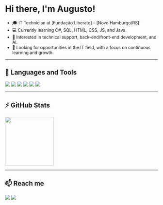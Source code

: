 # Hi there, I'm Augusto!

- 🎓 IT Technician at [Fundação Liberato] – [Novo Hamburgo/RS]
- 💻 Currently learning C#, SQL, HTML, CSS, JS, and Java.
- 🤖 Interested in technical support, back-end/front-end development, and AI.
- 🎯 Looking for opportunities in the IT field, with a focus on continuous learning and growth.

---

## 🧰 Languages and Tools  
<p align="left">
  <img src="https://img.shields.io/badge/Java-%23ED8B00.svg?logo=openjdk&logoColor=white"/>
  <img src="https://custom-icon-badges.demolab.com/badge/C%23-%23239120.svg?logo=cshrp&logoColor=white"/>
  <img src="https://img.shields.io/badge/-HTML5-E34F26?style=flat&logo=html5&logoColor=white"/>
  <img src="https://img.shields.io/badge/-CSS3-1572B6?style=flat&logo=css3&logoColor=white"/>
  <img src="https://img.shields.io/badge/-JavaScript-F7DF1E?style=flat&logo=javascript&logoColor=black"/>
  <img src="https://custom-icon-badges.demolab.com/badge/Oracle-F80000?logo=oracle&logoColor=fff"/>
</p>

---

## ⚡ GitHub Stats  
<p align="left">
  <img height="160em" src="https://github-readme-stats.vercel.app/api/top-langs/?username=augusto-vargas&layout=compact&theme=radical"/>
</p>

---

## 📫 Reach me  
<p align="left">
  <a href="https://www.linkedin.com/in/augusto-vinícius-vargas-95339327b" target="_blank"><img src="https://custom-icon-badges.demolab.com/badge/LinkedIn-0A66C2?logo=linkedin-white&logoColor=fff"/></a>
  <a href="https://www.instagram.com/augusto_vargass" target="_blank"><img src="https://img.shields.io/badge/Instagram-%23E4405F.svg?logo=Instagram&logoColor=white"/></a>
</p>
